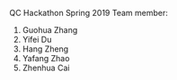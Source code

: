 QC Hackathon Spring 2019
Team member:
1. Guohua Zhang
2. Yifei Du
3. Hang Zheng
4. Yafang Zhao
5. Zhenhua Cai

